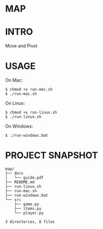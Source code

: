# MAP


INTRO
=====

Move and Pivot


USAGE
=====

On Mac:

    $ chmod +x run-mac.sh
    $ ./run-mac.sh

On Linux:

    $ chmod +x run-linux.sh
    $ ./run-linux.sh

On Windows:

    $ ./run-windows.bat


PROJECT SNAPSHOT
=========


```
map/
├── docs
│   └── guide.pdf
├── README.md
├── run-linux.sh
├── run-mac.sh
├── run-windows.bat
└── src
    ├── game.py
    ├── items.py
    └── player.py

3 directories, 8 files
```
